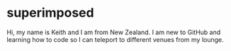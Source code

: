 # superimposed

Hi, my name is Keith and I am from New Zealand. I am new to GitHub and learning how to code so I can teleport to different venues from my lounge.
